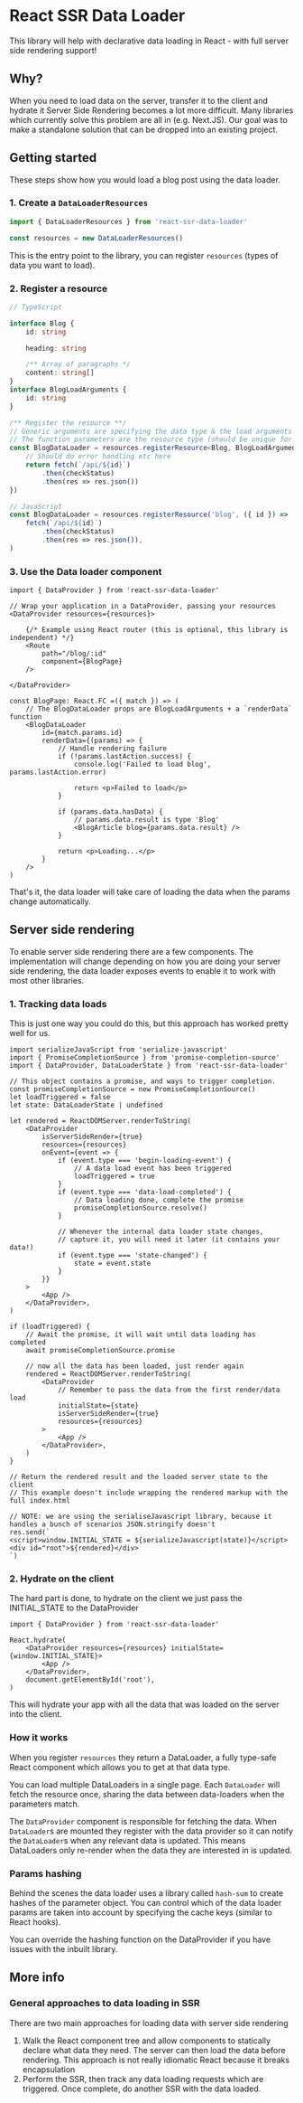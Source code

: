 # React SSR Data Loader

​​This library will help with declarative data loading in React - with full server side rendering support!

## Why?

When you need to load data on the server, transfer it to the client and hydrate it Server Side Rendering becomes a lot more difficult. Many libraries which currently solve this problem are all in (e.g. Next.JS). Our goal was to make a standalone solution that can be dropped into an existing project.

## Getting started

These steps show how you would load a blog post using the data loader.

### 1. Create a `DataLoaderResources`

```ts
import { DataLoaderResources } from 'react-ssr-data-loader'

const resources = new DataLoaderResources()
```

This is the entry point to the library, you can register `resources` (types of data you want to load).

### 2. Register a resource

```ts
// TypeScript

interface Blog {
    id: string

    heading: string

    /** Array of paragraphs */
    content: string[]
}
interface BlogLoadArguments {
    id: string
}

/** Register the resource **/
// Generic arguments are specifying the data type & the load arguments
// The function parameters are the resource type (should be unique for each resource), and a function to load the data
const BlogDataLoader = resources.registerResource<Blog, BlogLoadArguments>('blog', ({ id }) => {
    // Should do error handling etc here
    return fetch(`/api/${id}`)
        .then(checkStatus)
        .then(res => res.json())
})

// JavaScript
const BlogDataLoader = resources.registerResource('blog', ({ id }) =>
    fetch(`/api/${id}`)
        .then(checkStatus)
        .then(res => res.json()),
)
```

### 3. Use the Data loader component

```tsx
import { DataProvider } from 'react-ssr-data-loader'

// Wrap your application in a DataProvider, passing your resources
<DataProvider resources={resources}>

    {/* Example using React router (this is optional, this library is independent) */}
    <Route
        path="/blog/:id"
        component={BlogPage}
    />

</DataProvider>

const BlogPage: React.FC =({ match }) => (
    // The BlogDataLoader props are BlogLoadArguments + a `renderData` function
    <BlogDataLoader
        id={match.params.id}
        renderData={(params) => {
            // Handle rendering failure
            if (!params.lastAction.success) {
                console.log('Failed to load blog', params.lastAction.error)

                return <p>Failed to load</p>
            }

            if (params.data.hasData) {
                // params.data.result is type 'Blog'
                <BlogArticle blog={params.data.result} />
            }

            return <p>Loading...</p>
        }
    />
)
```

That's it, the data loader will take care of loading the data when the params change automatically.

## Server side rendering

To enable server side rendering there are a few components. The implementation will change depending on how you are doing your server side rendering, the data loader exposes events to enable it to work with most other libraries.

### 1. Tracking data loads

This is just one way you could do this, but this approach has worked pretty well for us.

```tsx
import serializeJavaScript from 'serialize-javascript'
import { PromiseCompletionSource } from 'promise-completion-source'
import { DataProvider, DataLoaderState } from 'react-ssr-data-loader'

// This object contains a promise, and ways to trigger completion.
const promiseCompletionSource = new PromiseCompletionSource()
let loadTriggered = false
let state: DataLoaderState | undefined

let rendered = ReactDOMServer.renderToString(
    <DataProvider
        isServerSideRender={true}
        resources={resources}
        onEvent={event => {
            if (event.type === 'begin-loading-event') {
                // A data load event has been triggered
                loadTriggered = true
            }
            if (event.type === 'data-load-completed') {
                // Data loading done, complete the promise
                promiseCompletionSource.resolve()
            }

            // Whenever the internal data loader state changes,
            // capture it, you will need it later (it contains your data!)
            if (event.type === 'state-changed') {
                state = event.state
            }
        }}
    >
        <App />
    </DataProvider>,
)

if (loadTriggered) {
    // Await the promise, it will wait until data loading has completed
    await promiseCompletionSource.promise

    // now all the data has been loaded, just render again
    rendered = ReactDOMServer.renderToString(
        <DataProvider
            // Remember to pass the data from the first render/data load
            initialState={state}
            isServerSideRender={true}
            resources={resources}
        >
            <App />
        </DataProvider>,
    )
}

// Return the rendered result and the loaded server state to the client
// This example doesn't include wrapping the rendered markup with the full index.html

// NOTE: we are using the serialiseJavascript library, because it handles a bunch of scenarios JSON.stringify doesn't
res.send(`
<script>window.INITIAL_STATE = ${serializeJavascript(state)}</script>
<div id="root">${rendered}</div>
`)
```

### 2. Hydrate on the client

The hard part is done, to hydrate on the client we just pass the INITIAL_STATE to the DataProvider

```tsx
import { DataProvider } from 'react-ssr-data-loader'

React.hydrate(
    <DataProvider resources={resources} initialState={window.INITIAL_STATE}>
        <App />
    </DataProvider>,
    document.getElementById('root'),
)
```

This will hydrate your app with all the data that was loaded on the server into the client.

### How it works

When you register `resources` they return a DataLoader, a fully type-safe React component which allows you to get at that data type.

You can load multiple DataLoaders in a single page. Each `DataLoader` will fetch the resource once, sharing the data between data-loaders when the parameters match.

​​The `DataProvider` component is responsible for fetching the data. When `DataLoader`s are mounted they register with the data provider so it can notify the `DataLoader`s when any relevant data is updated. This means DataLoaders only re-render when the data they are interested in is updated.

### Params hashing

Behind the scenes the data loader uses a library called `hash-sum` to create hashes of the parameter object. You can control which of the data loader params are taken into account by specifying the cache keys (similar to React hooks).

You can override the hashing function on the DataProvider if you have issues with the inbuilt library.

## More info

### General approaches to data loading in SSR

There are two main approaches for loading data with server side rendering

1. Walk the React component tree and allow components to statically declare what data they need. The server can then load the data before rendering. This approach is not really idiomatic React because it breaks encapsulation
2. Perform the SSR, then track any data loading requests which are triggered. Once complete, do another SSR with the data loaded.
